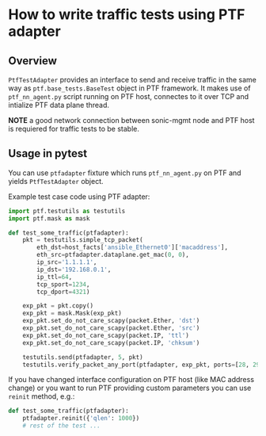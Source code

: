 # How to write traffic tests using PTF adapter

## Overview

```PtfTestAdapter``` provides an interface to send and receive traffic in the same way as ```ptf.base_tests.BaseTest``` object in PTF framework.
It makes use of ```ptf_nn_agent.py``` script running on PTF host, connectes to it over TCP and intialize PTF data plane thread.

**NOTE** a good network connection between sonic-mgmt node and PTF host is requiered for traffic tests to be stable.

## Usage in pytest

You can use ```ptfadapter``` fixture which runs ```ptf_nn_agent.py``` on PTF and yields ```PtfTestAdapter``` object.

Example test case code using PTF adapter:

```python
import ptf.testutils as testutils
import ptf.mask as mask

def test_some_traffic(ptfadapter):
    pkt = testutils.simple_tcp_packet(
        eth_dst=host_facts['ansible_Ethernet0']['macaddress'],
        eth_src=ptfadapter.dataplane.get_mac(0, 0),
        ip_src='1.1.1.1',
        ip_dst='192.168.0.1',
        ip_ttl=64,
        tcp_sport=1234,
        tcp_dport=4321)

    exp_pkt = pkt.copy()
    exp_pkt = mask.Mask(exp_pkt)
    exp_pkt.set_do_not_care_scapy(packet.Ether, 'dst')
    exp_pkt.set_do_not_care_scapy(packet.Ether, 'src')
    exp_pkt.set_do_not_care_scapy(packet.IP, 'ttl')
    exp_pkt.set_do_not_care_scapy(packet.IP, 'chksum')

    testutils.send(ptfadapter, 5, pkt)
    testutils.verify_packet_any_port(ptfadapter, exp_pkt, ports=[28, 29, 30, 31])
```

If you have changed interface configuration on PTF host (like MAC address change) or you want to run PTF providing custom parameters you can use ```reinit``` method, e.g.:

```python
def test_some_traffic(ptfadapter):
    ptfadapter.reinit({'qlen': 1000})
    # rest of the test ...
```
